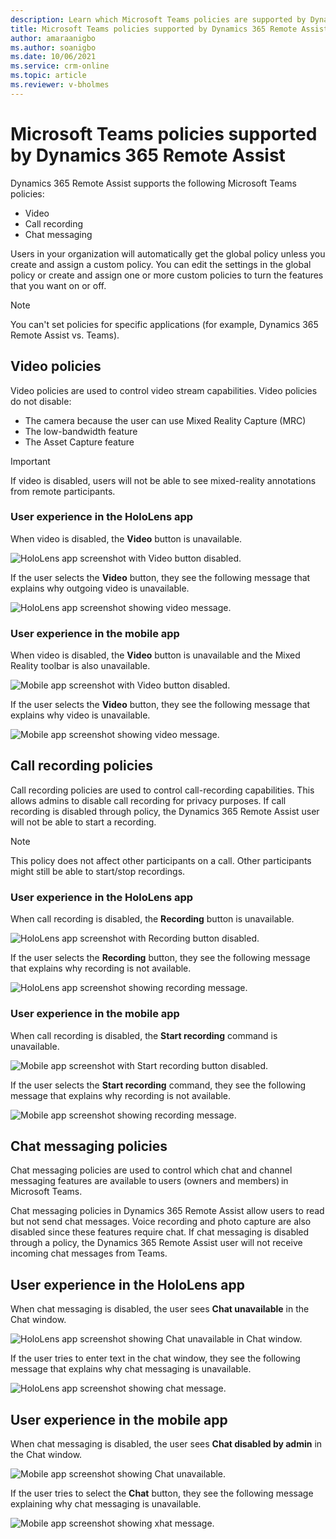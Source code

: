 ```yaml
---
description: Learn which Microsoft Teams policies are supported by Dynamics 365 Remote Assist and the effect of disabling those policies.
title: Microsoft Teams policies supported by Dynamics 365 Remote Assist
author: amaraanigbo
ms.author: soanigbo
ms.date: 10/06/2021
ms.service: crm-online
ms.topic: article
ms.reviewer: v-bholmes
---
```


# Microsoft Teams policies supported by Dynamics 365 Remote Assist

Dynamics 365 Remote Assist supports the following Microsoft Teams policies: 

- Video
- Call recording
- Chat messaging
 
Users in your organization will automatically get the global policy unless you create and assign a custom policy. You can edit the settings in the global policy or 
create and assign one or more custom policies to turn the features that you want on or off.  

> [!NOTE]
> You can't set policies for specific applications (for example, Dynamics 365 Remote Assist vs. Teams).  

## Video policies

Video policies are used to control video stream capabilities. Video policies do not disable:

- The camera because the user can use Mixed Reality Capture (MRC)
- The low-bandwidth feature
- The Asset Capture feature 

> [!IMPORTANT]
> If video is disabled, users will not be able to see mixed-reality annotations from remote participants.  

### User experience in the HoloLens app

When video is disabled, the **Video** button is unavailable.

![HoloLens app screenshot with Video button disabled.](media/teams-policies-hololens-video-button.PNG "HoloLens screenshot with Video button disabled")

If the user selects the **Video** button, they see the following message that explains why outgoing video is unavailable.

![HoloLens app screenshot showing video message.](media/teams-policies-hololens-video-message.PNG "HoloLens screenshot showing video message")

### User experience in the mobile app

When video is disabled, the **Video** button is unavailable and the Mixed Reality toolbar is also unavailable.

![Mobile app screenshot with Video button disabled.](media/teams-policies-mobile-video-button.PNG "Mobile app screenshot with Video button disabled")

If the user selects the **Video** button, they see the following message that explains why video is unavailable.

![Mobile app screenshot showing video message.](media/teams-policies-mobile-video-message.PNG "Mobile app screenshot showing video message")

## Call recording policies 

Call recording policies are used to control call-recording capabilities. This allows admins to disable call recording for privacy purposes. If call recording is disabled through policy, the Dynamics 365 Remote Assist user will not be able to start a recording.  

> [!NOTE]
> This policy does not affect other participants on a call. Other participants might still be able to start/stop recordings.  

### User experience in the HoloLens app

When call recording is disabled, the **Recording** button is unavailable.

![HoloLens app screenshot with Recording button disabled.](media/teams-policies-hololens-call-recording-button.PNG "HoloLens screenshot with Recording button disabled")

If the user selects the **Recording** button, they see the following message that explains why recording is not available.  
 
![HoloLens app screenshot showing recording message.](media/teams-policies-hololens-call-recording-message.PNG "HoloLens screenshot showing recording message")

### User experience in the mobile app

When call recording is disabled, the **Start recording** command is unavailable.

![Mobile app screenshot with Start recording button disabled.](media/teams-policies-mobile-call-recording-command.PNG "Mobile app screenshot with Start recording button disabled")

If the user selects the **Start recording** command, they see the following message that explains why recording is not available.

![Mobile app screenshot showing recording message.](media/teams-policies-mobile-call-recording-message.PNG "Mobile app screenshot showing recording message")

## Chat messaging policies

Chat messaging policies are used to control which chat and channel messaging features are available to users (owners and members) in Microsoft Teams.  

Chat messaging policies in Dynamics 365 Remote Assist allow users to read but not send chat messages. Voice recording and photo capture are also disabled since these features require chat. If chat messaging is disabled through a policy, the Dynamics 365 Remote Assist user will not receive incoming chat messages from Teams. 

## User experience in the HoloLens app

When chat messaging is disabled, the user sees **Chat unavailable** in the Chat window.  

![HoloLens app screenshot showing Chat unavailable in Chat window.](media/teams-policies-hololens-chat-button.PNG "HoloLens app screenshot showing Chat unavailable in Chat window")
 
If the user tries to enter text in the chat window, they see the following message that explains why chat messaging is unavailable.

![HoloLens app screenshot showing chat message.](media/teams-policies-hololens-chat-message.PNG "HoloLens app screenshot showing chat message")

## User experience in the mobile app

When chat messaging is disabled, the user sees **Chat disabled by admin** in the Chat window.

![Mobile app screenshot showing Chat unavailable.](media/teams-policies-mobile-chat-unavailable.PNG "Mobile app screenshot showing Chat unavailable")

If the user tries to select the **Chat** button, they see the following message explaining why chat messaging is unavailable. 

![Mobile app screenshot showing xhat message.](media/teams-policies-mobile-chat-message.PNG "Mobile app screenshot showing chat message")



